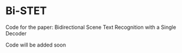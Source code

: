 # Bi-STET

 Code for the paper: Bidirectional Scene Text Recognition with a Single Decoder


 Code will be added soon
